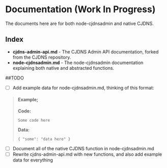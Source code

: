 Documentation (Work In Progress)
===

The documents here are for both node-cjdnsadmin and native CJDNS.

## Index
* __cjdns-admin-api.md__ - The CJDNS Admin API documentation, forked from the CJDNS repository.
* __node-cjdnsadmin.md__ - The node-cjdnsadmin documentation explaining both native and abstracted functions.

##TODO
- [ ] Add example data for node-cjdnsadmin.md, thinking of this format:

> #### Example;
> __Code:__
>
> `Some code here`
>
> __Data:__
>
> `{ "some": "data here" }`

- [ ] Document all of the native CJDNS function in node-cjdnsadmin.md
- [ ] Rewrite cjdns-admin-api.md with new functions, and also add example data for everything
